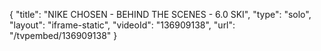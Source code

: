 {
    "title": "NIKE CHOSEN - BEHIND THE SCENES - 6.0 SKI",
    "type": "solo",
    "layout": "iframe-static",
    "videoId": "136909138",
    "url": "\/tvpembed\/136909138"
}